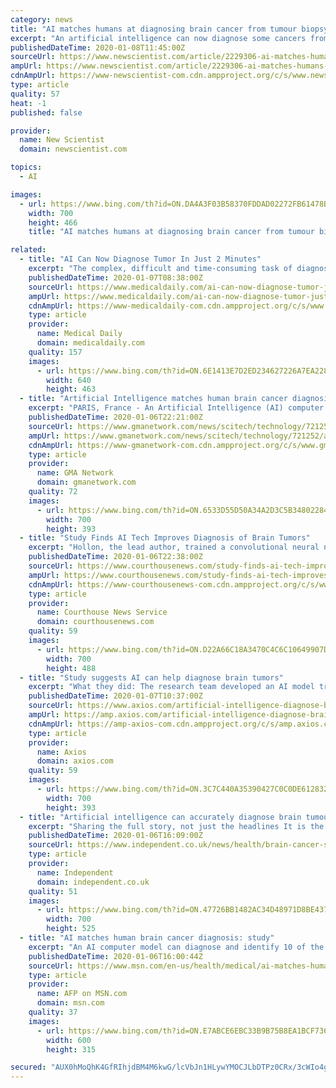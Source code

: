 ```yaml
---
category: news
title: "AI matches humans at diagnosing brain cancer from tumour biopsy images"
excerpt: "An artificial intelligence can now diagnose some cancers from brain tumour biopsy images with the same level of accuracy as humans. The AI analyses high-resolution images of tumours produced using a method called stimulated Raman histology (SRH). Todd Hollon at the University of Michigan and his colleagues generated more than 2 million SRH ..."
publishedDateTime: 2020-01-08T11:45:00Z
sourceUrl: https://www.newscientist.com/article/2229306-ai-matches-humans-at-diagnosing-brain-cancer-from-tumour-biopsy-images/
ampUrl: https://www.newscientist.com/article/2229306-ai-matches-humans-at-diagnosing-brain-cancer-from-tumour-biopsy-images/amp/
cdnAmpUrl: https://www-newscientist-com.cdn.ampproject.org/c/s/www.newscientist.com/article/2229306-ai-matches-humans-at-diagnosing-brain-cancer-from-tumour-biopsy-images/amp/
type: article
quality: 57
heat: -1
published: false

provider:
  name: New Scientist
  domain: newscientist.com

topics:
  - AI

images:
  - url: https://www.bing.com/th?id=ON.DA4A3F03B58370FDDAD02272FB61478B
    width: 700
    height: 466
    title: "AI matches humans at diagnosing brain cancer from tumour biopsy images"

related:
  - title: "AI Can Now Diagnose Tumor In Just 2 Minutes"
    excerpt: "The complex, difficult and time-consuming task of diagnosing brain tumors from tissue samples extracted during surgery stands to become a relic of the past with the advent of a new technology based on artificial intelligence (AI) that can do this job in about two minutes with an ... intraoperative brain tumor diagnosis.\" Even more useful ..."
    publishedDateTime: 2020-01-07T08:38:00Z
    sourceUrl: https://www.medicaldaily.com/ai-can-now-diagnose-tumor-just-2-minutes-448034
    ampUrl: https://www.medicaldaily.com/ai-can-now-diagnose-tumor-just-2-minutes-448034?amp=1
    cdnAmpUrl: https://www-medicaldaily-com.cdn.ampproject.org/c/s/www.medicaldaily.com/ai-can-now-diagnose-tumor-just-2-minutes-448034?amp=1
    type: article
    provider:
      name: Medical Daily
      domain: medicaldaily.com
    quality: 157
    images:
      - url: https://www.bing.com/th?id=ON.6E1413E7D2ED234627226A7EA228772F
        width: 640
        height: 463
  - title: "Artificial Intelligence matches human brain cancer diagnosis: study"
    excerpt: "PARIS, France - An Artificial Intelligence (AI) computer model can diagnose and identify 10 of the most common types of brain cancer with the same accuracy as human doctors, researchers said Monday. More than 15 million people worldwide are diagnosed with cancer every year, and 80 percent of those will undergo surgery. In the United States ..."
    publishedDateTime: 2020-01-06T22:21:00Z
    sourceUrl: https://www.gmanetwork.com/news/scitech/technology/721252/artificial-intelligence-matches-human-brain-cancer-diagnosis-study/story/
    ampUrl: https://www.gmanetwork.com/news/scitech/technology/721252/artificial-intelligence-matches-human-brain-cancer-diagnosis-study/story/?amp
    cdnAmpUrl: https://www-gmanetwork-com.cdn.ampproject.org/c/s/www.gmanetwork.com/news/scitech/technology/721252/artificial-intelligence-matches-human-brain-cancer-diagnosis-study/story/?amp
    type: article
    provider:
      name: GMA Network
      domain: gmanetwork.com
    quality: 72
    images:
      - url: https://www.bing.com/th?id=ON.6533D55D50A34A2D3C5B34802284D39B
        width: 700
        height: 393
  - title: "Study Finds AI Tech Improves Diagnosis of Brain Tumors"
    excerpt: "Hollon, the lead author, trained a convolutional neural network – a technology abbreviated as CNN that is better known for ... “This is the first prospective trial evaluating the use of artificial intelligence in the operating room,” Hollon said in a statement issued by the university. “We have executed clinical translation of an ..."
    publishedDateTime: 2020-01-06T22:38:00Z
    sourceUrl: https://www.courthousenews.com/study-finds-ai-tech-improves-diagnosis-of-brain-tumors/
    ampUrl: https://www.courthousenews.com/study-finds-ai-tech-improves-diagnosis-of-brain-tumors/amp/
    cdnAmpUrl: https://www-courthousenews-com.cdn.ampproject.org/c/s/www.courthousenews.com/study-finds-ai-tech-improves-diagnosis-of-brain-tumors/amp/
    type: article
    provider:
      name: Courthouse News Service
      domain: courthousenews.com
    quality: 59
    images:
      - url: https://www.bing.com/th?id=ON.D22A66C18A3470C4C6C10649907D822D
        width: 700
        height: 488
  - title: "Study suggests AI can help diagnose brain tumors"
    excerpt: "What they did: The research team developed an AI model trained on more than 2.5 million images. They combined the algorithm with a laser-based optical imaging technique called stimulated Raman histology (SRH). They tested this combination on 278 brain tumor patients at three hospitals for the 10 most common types of brain cancer. What they ..."
    publishedDateTime: 2020-01-07T10:37:00Z
    sourceUrl: https://www.axios.com/artificial-intelligence-diagnose-brain-tumors-12c9ab7c-daee-413c-868a-e2862e00f28c.html
    ampUrl: https://amp.axios.com/artificial-intelligence-diagnose-brain-tumors-12c9ab7c-daee-413c-868a-e2862e00f28c.html
    cdnAmpUrl: https://amp-axios-com.cdn.ampproject.org/c/s/amp.axios.com/artificial-intelligence-diagnose-brain-tumors-12c9ab7c-daee-413c-868a-e2862e00f28c.html
    type: article
    provider:
      name: Axios
      domain: axios.com
    quality: 59
    images:
      - url: https://www.bing.com/th?id=ON.3C7C440A35390427C0C0DE612832D3C2
        width: 700
        height: 393
  - title: "Artificial intelligence can accurately diagnose brain tumours within minutes"
    excerpt: "Sharing the full story, not just the headlines It is the latest study to show the benefits of machine-learning artificial intelligence in healthcare. Earlier this month researchers showed a Google-based AI was as good as humans at spotting incidences of breast cancer – and it was much better at avoiding false positives. Sir Simon Stevens ..."
    publishedDateTime: 2020-01-06T16:09:00Z
    sourceUrl: https://www.independent.co.uk/news/health/brain-cancer-surgery-tumour-artificial-intelligence-ai-health-a9272186.html
    type: article
    provider:
      name: Independent
      domain: independent.co.uk
    quality: 51
    images:
      - url: https://www.bing.com/th?id=ON.47726BB1482AC34D48971D8BE4372758
        width: 700
        height: 525
  - title: "AI matches human brain cancer diagnosis: study"
    excerpt: "An AI computer model can diagnose and identify 10 of the most common types of brain cancer with the same accuracy as human doctors, researchers said Monday. They found that the computer was able to diagnose common cancers in under three minutes -- more than 10 times faster than a human expert."
    publishedDateTime: 2020-01-06T16:00:44Z
    sourceUrl: https://www.msn.com/en-us/health/medical/ai-matches-human-brain-cancer-diagnosis-study/ar-BBYFt2i
    type: article
    provider:
      name: AFP on MSN.com
      domain: msn.com
    quality: 37
    images:
      - url: https://www.bing.com/th?id=ON.E7ABCE6EBC33B9B75B8EA1BCF7361E0D
        width: 600
        height: 315

secured: "AUX0hMoQhK4GfRIhjdBM4M6kwG/lcVbJn1HLywYMOCJLbDTPz0CRx/3cWIo4ghb0RYwgNb0Py4CGYjgYd51q4Ncx+DWWeBETCEO9NMQUUXflftHlLi7baWev7LJkctHQH4Jjk4dvBqRHcet3/8ZL7uqaQh92ZCU0HevmR2oROVMjhm4DjhpW7hI93hdDuAMdmjv6WeuwiOIOFoIy5opqLm0uMg3qSGYxlUGOmP8brt7W2T091dDFoozIZdZFYgxOHf5By8aXbuqy7DDxcNjGYA==;ogorJ7RQVVLetFEbHCVJGQ=="
---
```


